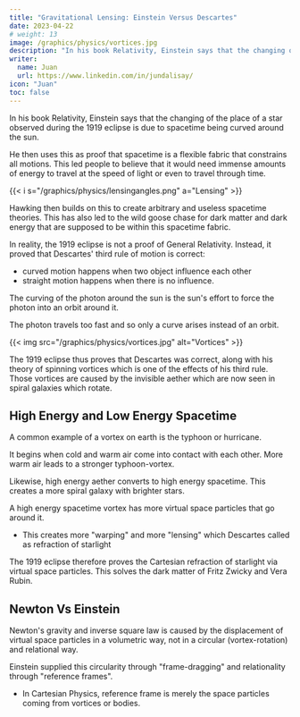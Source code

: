 ```yaml
---
title: "Gravitational Lensing: Einstein Versus Descartes"
date: 2023-04-22
# weight: 13
image: /graphics/physics/vortices.jpg
description: "In his book Relativity, Einstein says that the changing of a star's place during the 1919 eclipse is due to spacetime being curved around the sun"
writer:
  name: Juan
  url: https://www.linkedin.com/in/jundalisay/
icon: "Juan"
toc: false
---
```



In his book Relativity, Einstein says that the changing of the place of a star observed during the 1919 eclipse is due to spacetime being curved around the sun. 

He then uses this as proof that spacetime is a flexible fabric that constrains all motions. This led people to believe that it would need immense amounts of energy to travel at the speed of light or even to travel through time.
  
{{< i s="/graphics/physics/lensingangles.png" a="Lensing" >}}


Hawking then builds on this to create arbitrary and useless spacetime theories. This has also led to the wild goose chase for dark matter and dark energy that are supposed to be within this spacetime fabric.

In reality, the 1919 eclipse is not a proof of General Relativity. Instead, it proved that Descartes' third rule of motion is correct:
- curved motion happens when two object influence each other
- straight motion happens when there is no influence.

The curving of the photon around the sun is the sun's effort to force the photon into an orbit around it. 

The photon travels too fast and so only a curve arises instead of an orbit. 

{{< img src="/graphics/physics/vortices.jpg" alt="Vortices" >}}


The 1919 eclipse thus proves that Descartes was correct, along with his theory of spinning vortices which is one of the effects of his third rule. Those vortices are caused by the invisible aether which are now seen in spiral galaxies which rotate. 


## High Energy and Low Energy Spacetime

A common example of a vortex on earth is the typhoon or hurricane. 

<!-- Part of that causal aether manifests nowadays as the "Higgs field" which has two energy states, just as Descartes' aether has two kinds as to create the vortex.  -->

It begins when cold and warm air come into contact with each other. More warm air leads to a stronger typhoon-vortex. 

Likewise, high energy aether converts to high energy spacetime. This creates a more spiral galaxy with brighter stars.

A high energy spacetime vortex has more virtual space particles that go around it. 
- This creates more "warping" and more "lensing" which Descartes called as refraction of starlight 


The 1919 eclipse therefore proves the Cartesian refraction of starlight via virtual space particles. This solves the dark matter of Fritz Zwicky and Vera Rubin.

 <!-- - the dark energy from the expansion of spacetime, as the repulsion of galaxies.  -->


## Newton Vs Einstein

Newton's gravity and inverse square law is caused by the displacement of virtual space particles in a volumetric way, not in a circular (vortex-rotation) and relational way. 

Einstein supplied this circularity through "frame-dragging" and relationality through "reference frames". 
- In Cartesian Physics, reference frame is merely the space particles coming from vortices or bodies. 


<!-- This opens the way to anti-gravity and teleportation, because accrording to Descartes' theory, it is possible to:
- move faster than light (as teleportation) without needing infinite amounts of energy
- defy gravity by knowing how the aether and spacetime works. 

Hindu and Buddhist monks already know the aether and so they can levitate themselves without using physical force. 

The ancient Egyptians also knew how to reduce gravity as to make pyramid blocks lighter for easier construction without modern machines. 

These are consistent with Descartes but not Newton who was totally ignorant of the aether.  -->

